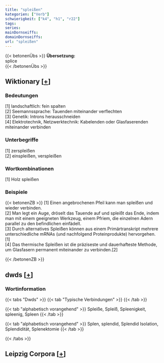 ```yaml
---
title: "spleißen"
kategorien: ["Verb"]
schwierigkeit: ["k4", "h1", "r22"]
tags:
series:
mainDornseiffs:
domainDornseiffs:
url: "spleißen"
---
```


{{< betonenÜbs >}}
**Übersetzung:**  
splice  
{{< /betonenÜbs >}}

## Wiktionary [[+](https://de.wiktionary.org/wiki/spleißen)]

### Bedeutungen
[1] landschaftlich: fein spalten  
[2] Seemannssprache: Tauenden miteinander verflechten  
[3] Genetik: Introns herausschneiden  
[4] Elektrotechnik, Netzwerktechnik: Kabelenden oder Glasfaserenden miteinander verbinden  

### Unterbegriffe
[1] zerspleißen  
[2] einspleißen, verspleißen  

### Wortkombinationen
[1] Holz spleißen  

### Beispiele
{{< betonenZB >}}
[1] Einen angebrochenen Pfeil kann man spleißen und wieder verbinden.  
[2] Man legt ein Auge, dröselt das Tauende auf und spleißt das Ende, indem man mit einem geeigneten Werkzeug, einem Pfriem, die einzelnen Adern parallel zu den befindlichen einfädelt.  
[3] Durch alternatives Spleißen können aus einem Primärtranskript mehrere unterschiedliche mRNAs (und nachfolgend Proteinprodukte) hervorgehen.[1]  
[4] Das thermische Spleißen ist die präziseste und dauerhafteste Methode, um Glasfasern permanent miteinander zu verbinden.[2]  

{{< /betonenZB >}}


## dwds [[+](https://www.dwds.de/wb/spleißen)]

### Wortinformation
{{< tabs "Dwds" >}}
{{< tab "Typische Verbindungen" >}}
{{< /tab >}}

{{< tab "alphabetisch vorangehend" >}}
Spleiße, Spleiß, Spleenigkeit, spleenig, Spleen
{{< /tab >}}

{{< tab "alphabetisch vorangehend" >}}
Splen, splendid, Splendid Isolation, Splendidität, Splenektomie
{{< /tab >}}

{{< /tabs >}}

## Leipzig Corpora [[+](https://corpora.uni-leipzig.de/en/res?word=spleißen&corpusId=deu_newscrawl-public_2018)]

